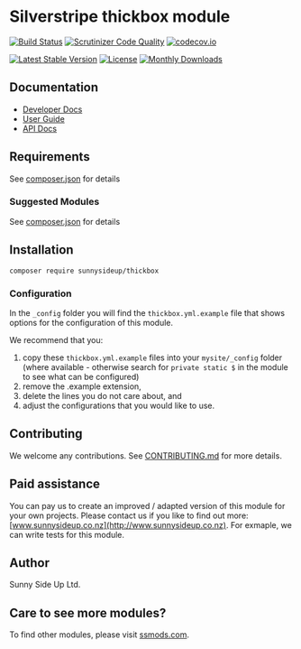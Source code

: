 # Silverstripe thickbox module
[![Build Status](https://travis-ci.org/sunnysideup/silverstripe-thickbox.svg?branch=master)](https://travis-ci.org/sunnysideup/silverstripe-thickbox)
[![Scrutinizer Code Quality](https://scrutinizer-ci.com/g/sunnysideup/silverstripe-thickbox/badges/quality-score.png?b=master)](https://scrutinizer-ci.com/g/sunnysideup/silverstripe-thickbox/?branch=master)
[![codecov.io](https://codecov.io/github/sunnysideup/silverstripe-thickbox/coverage.svg?branch=master)](https://codecov.io/github/sunnysideup/silverstripe-thickbox?branch=master)

[![Latest Stable Version](https://poser.pugx.org/sunnysideup/thickbox/version)](https://packagist.org/packages/sunnysideup/thickbox)
[![License](https://poser.pugx.org/sunnysideup/thickbox/license)](https://packagist.org/packages/sunnysideup/thickbox)
[![Monthly Downloads](https://poser.pugx.org/sunnysideup/thickbox/d/monthly)](https://packagist.org/packages/sunnysideup/thickbox)


## Documentation



 * [Developer Docs](docs/en/INDEX.md)
 * [User Guide](docs/en/userguide.md)
 * [API Docs](http://docs.ssmods.com/sunnysideup/thickbox/classes.xhtml)


## Requirements



See [composer.json](composer.json) for details


### Suggested Modules



See [composer.json](composer.json) for details


## Installation


```
composer require sunnysideup/thickbox
```

### Configuration



In the `_config` folder you will find the `thickbox.yml.example`
file that shows options for the configuration of this module.

We recommend that you:

  1. copy these `thickbox.yml.example` files into your
`mysite/_config` folder (where available - otherwise search for `private static $` in the module to see what can be configured)
  2. remove the .example extension,
  3. delete the lines you do not care about, and
  4. adjust the configurations that you would like to use.


## Contributing



We welcome any contributions. See [CONTRIBUTING.md](CONTRIBUTING.md) for more details.

## Paid assistance



You can pay us to create an improved / adapted version of this module for your own projects.  Please contact us if you like to find out more: [www.sunnysideup.co.nz](http://www.sunnysideup.co.nz).  For exmaple, we can write tests for this module.  

## Author



Sunny Side Up Ltd.


## Care to see more modules?

To find other modules, please visit [ssmods.com](http://ssmods.com/).
